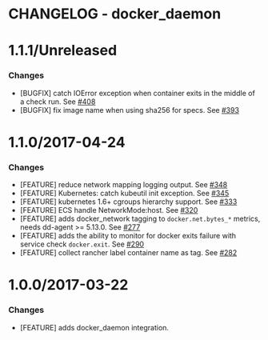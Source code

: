 # CHANGELOG - docker_daemon

1.1.1/Unreleased
==================
### Changes

* [BUGFIX] catch IOError exception when container exits in the middle of a check run. See [#408][]
* [BUGFIX] fix image name when using sha256 for specs. See [#393][]


1.1.0/2017-04-24
==================
### Changes

* [FEATURE] reduce network mapping logging output. See [#348][]
* [FEATURE] Kubernetes: catch kubeutil init exception. See [#345][]
* [FEATURE] kubernetes 1.6+ cgroups hierarchy support. See [#333][]
* [FEATURE] ECS handle NetworkMode:host. See [#320][]
* [FEATURE] adds docker_network tagging to `docker.net.bytes_*` metrics, needs dd-agent >= 5.13.0. See [#277][]
* [FEATURE] adds the ability to monitor for docker exits failure with service check `docker.exit`. See [#290][]
* [FEATURE] collect rancher label container name as tag. See [#282][]

1.0.0/2017-03-22
==================
### Changes

* [FEATURE] adds docker_daemon integration.

<!--- The following link definition list is generated by PimpMyChangelog --->
[#277]: https://github.com/DataDog/integrations-core/issues/277
[#282]: https://github.com/DataDog/integrations-core/issues/282
[#290]: https://github.com/DataDog/integrations-core/issues/290
[#320]: https://github.com/DataDog/integrations-core/issues/320
[#333]: https://github.com/DataDog/integrations-core/issues/333
[#345]: https://github.com/DataDog/integrations-core/issues/345
[#348]: https://github.com/DataDog/integrations-core/issues/348
[#393]: https://github.com/DataDog/integrations-core/issues/393
[#408]: https://github.com/DataDog/integrations-core/issues/408